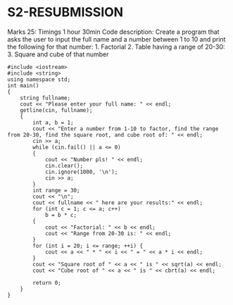 # S2-RESUBMISSION
Marks  25:  Timings  1  hour  30min   Code  description: Create  a  program  that  asks  the  user  to  input  the  full  name  and  a  number  between  1  to  10  and  print  the following  for  that  number: 1.  Factorial 2.  Table having  a range  of 20-30:   3.  Square and  cube  of that  number 
```
#include <iostream>
#include <string>
using namespace std;
int main()
{
    string fullname;
    cout << "Please enter your full name: " << endl;
    getline(cin, fullname);
	{
		int a, b = 1;
		cout << "Enter a number from 1-10 to factor, find the range from 20-30, find the square root, and cube root of: " << endl;
		cin >> a;
		while (cin.fail() || a <= 0)
		{
			cout << "Number pls! " << endl;
			cin.clear();
			cin.ignore(1000, '\n');
			cin >> a;
		}
		int range = 30;
		cout << "\n";
		cout << fullname << " here are your results:" << endl;
		for (int c = 1; c <= a; c++)
			b = b * c;
		{
			cout << "Factorial: " << b << endl;
			cout << "Range from 20-30 is: " << endl;
		}
		for (int i = 20; i <= range; ++i) {
			cout << a << " * " << i << " = " << a * i << endl;
		}
		cout << "Square root of " << a << " is " << sqrt(a) << endl;
		cout << "Cube root of " << a << " is " << cbrt(a) << endl;

		return 0;
	}
}
```
